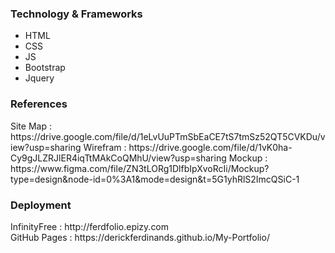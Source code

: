 <h3>Technology & Frameworks</h3>

<ul>
  <li>HTML</li>
  <li>CSS</li>
  <li>JS</li>
  <li>Bootstrap</li>
  <li>Jquery</li>
</ul>
<h3>References</h3>
Site Map : https://drive.google.com/file/d/1eLvUuPTmSbEaCE7tS7tmSz52QT5CVKDu/view?usp=sharing
Wirefram : https://drive.google.com/file/d/1vK0ha-Cy9gJLZRJlER4iqTtMAkCoQMhU/view?usp=sharing
Mockup : https://www.figma.com/file/ZN3tLORg1DlfbIpXvoRcIi/Mockup?type=design&node-id=0%3A1&mode=design&t=5G1yhRlS2ImcQSiC-1

<h3>Deployment</h3>
InfinityFree : http://ferdfolio.epizy.com <br>
GitHub Pages : https://derickferdinands.github.io/My-Portfolio/ <br>
